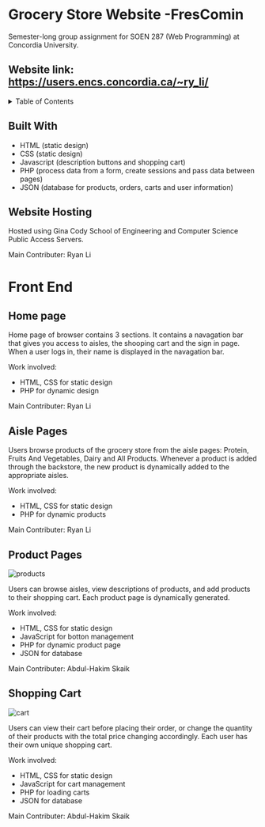 
# Grocery Store Website -FresComin
Semester-long group assignment for SOEN 287 (Web Programming) at Concordia University.

## Website link: https://users.encs.concordia.ca/~ry_li/
<!-- TABLE OF CONTENTS -->
<details>
  <summary>Table of Contents</summary>
  <ol>
    <li>
      <a href="#about-the-project">About The Project</a>
      <ul>
        <li><a href="#built-with">Built With</a></li>
        <li><a href="#website hosting">website hosting</a></li>
      </ul>
    </li>
    <li>
      <a href="#getting-started">Getting Started</a>
      <ul>
        <li><a href="Menu">Menu</a></li>
        <li><a href="Products">Products</a></li>
        <li><a href="Shopping cart">Shopping cart</a></li>
        <li><a href="User login">User login</a></li>
        <li><a href="Backstore pages">Backstore pages</a></li>
      </ul>
    </li>
    <li><a href="#contributing">Contributing</a></li>
    <li><a href="#license">License</a></li>
    <li><a href="#contact">Contact</a></li>
  </ol>
</details>

## Built With

* HTML (static design)
* CSS  (static design)
* Javascript (description buttons and shopping cart)
* PHP (process data from a form, create sessions and pass data between pages)
* JSON (database for products, orders, carts and user information)

## Website Hosting

Hosted using Gina Cody School of Engineering and Computer Science Public Access Servers.

Main Contributer: Ryan Li

# Front End
## Home page 
<!--rayan put your work here-->
Home page of browser contains 3 sections. It contains a navagation bar that gives you access to aisles, the shooping cart and the sign in page. When a user logs in, their name is displayed in the navagation bar.

Work involved:
- HTML, CSS for static design
- PHP for dynamic design

Main Contributer: Ryan Li

## Aisle Pages
Users browse products of the grocery store from the aisle pages: Protein, Fruits And Vegetables, Dairy and All Products. Whenever a product is added through the backstore, the new product is dynamically added to the appropriate aisles.

Work involved:
- HTML, CSS for static design
- PHP for dynamic products

Main Contributer: Ryan Li

## Product Pages
![products](https://user-images.githubusercontent.com/98859282/165855854-12eb3a85-49f7-4931-8573-7eb5059e0ea9.gif)

Users can browse aisles, view descriptions of products, and add products to their shopping cart. Each product page is dynamically generated.

Work involved:
- HTML, CSS for static design
- JavaScript for botton management
- PHP for dynamic product page
- JSON for database

Main Contributer: Abdul-Hakim Skaik

## Shopping Cart
![cart](https://user-images.githubusercontent.com/98859282/165855118-2689e237-0197-4c19-896b-41f61d66378d.gif)

Users can view their cart before placing their order, or change the quantity of their products with the total price changing accordingly. Each user has their own unique shopping cart.

Work involved:
- HTML, CSS for static design
- JavaScript for cart management 
- PHP for loading carts
- JSON for database

Main Contributer: Abdul-Hakim Skaik
